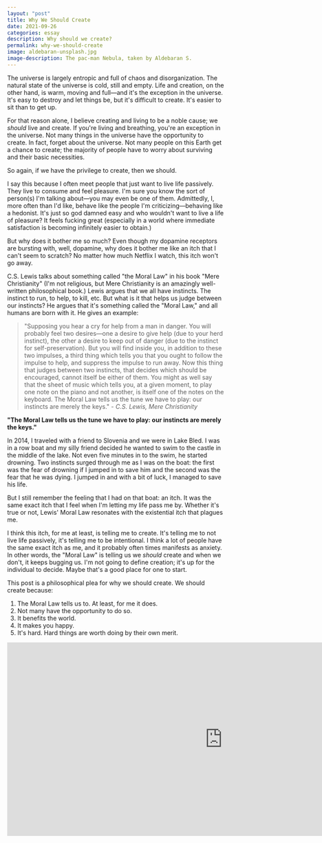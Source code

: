 ```yaml
---
layout: "post"
title: Why We Should Create
date: 2021-09-26
categories: essay
description: Why should we create?
permalink: why-we-should-create
image: aldebaran-unsplash.jpg
image-description: The pac-man Nebula, taken by Aldebaran S.
---
```


The universe is largely entropic and full of chaos and disorganization. The natural state of the universe is cold, still and empty. Life and creation, on the other hand, is warm, moving and full—and it's the exception in the universe. It's easy to destroy and let things be, but it's difficult to create. It's easier to sit than to get up.

For that reason alone, I believe creating and living to be a noble cause; we *should* live and create. If you're living and breathing, you're an exception in the universe. Not many things in the universe have the opportunity to create. In fact, forget about the universe. Not many people on this Earth get a chance to create; the majority of people have to worry about surviving and their basic necessities.

So again, if we have the privilege to create, then we should.

I say this because I often meet people that just want to live life passively. They live to consume and feel pleasure. I'm sure you know the sort of person(s) I'm talking about—you may even be one of them. Admittedly, I, more often than I'd like, behave like the people I'm criticizing—behaving like a hedonist. It's just so god damned easy and who wouldn't want to live a life of pleasure? It feels fucking great (especially in a world where immediate satisfaction is becoming infinitely easier to obtain.)

But why does it bother me so much? Even though my dopamine receptors are bursting with, well, dopamine, why does it bother me like an itch that I can't seem to scratch? No matter how much Netflix I watch, this itch won't go away.

C.S. Lewis talks about something called "the Moral Law" in his book "Mere Christianity" (I'm not religious, but Mere Christianity is an amazingly well-written philosophical book.) Lewis argues that we all have instincts. The instinct to run, to help, to kill, etc. But what is it  that helps us judge between our instincts? He argues that it's something called the "Moral Law," and all humans are born with it. He gives an example:

>"Supposing you hear a cry for help from a man in danger. You will probably feel two desires—one a desire to give help (due to your herd instinct), the other a desire to keep out of danger (due to the instinct for self-preservation). But you will find inside you, in addition to these two impulses, a third thing which tells you that you ought to follow the impulse to help, and suppress the impulse to run away. Now this thing that judges between two instincts, that decides which should be encouraged, cannot itself be either of them. You might as well say that the sheet of music which tells you, at a given moment, to play one note on the piano and not another, is itself one of the notes on the keyboard. The Moral Law tells us the tune we have to play: our instincts are merely the keys." - *C.S. Lewis, Mere Christianity*

**"The Moral Law tells us the tune we have to play: our instincts are merely the keys."**

In 2014, I traveled with a friend to Slovenia and we were in Lake Bled. I was in a row boat and my silly friend decided he wanted to swim to the castle in the middle of the lake. Not even five minutes in to the swim, he started drowning. Two instincts surged through me as I was on the boat: the first was the fear of drowning if I jumped in to save him and the second was the fear that he was dying. I jumped in and with a bit of luck, I managed to save his life.

But I still remember the feeling that I had on that boat: an itch. It was the same exact itch that I feel when I'm letting my life pass me by. Whether it's true or not, Lewis' Moral Law resonates with the existential itch that plagues me.

I think this itch, for me at least, is telling me to create. It's telling me to not live life passively, it's telling me to be intentional. I think a lot of people have the same exact itch as me, and it probably often times manifests as anxiety. In other words, the "Moral Law" is telling us we *should* create and when we don't, it keeps bugging us. I'm not going to define creation; it's up for the individual to decide. Maybe that's a good place for one to start.

This post is a philosophical plea for why we should create. We should create because:

1. The Moral Law tells us to. At least, for me it does.
2. Not many have the opportunity to do so.
3. It benefits the world.
4. It makes you happy.
2. It's hard. Hard things are worth doing by their own merit.

<iframe width="1000px" height="450px" src="https://www.youtube.com/embed/JBxl3qCXbRU" title="YouTube video player" frameborder="0" allow="accelerometer; autoplay; clipboard-write; encrypted-media; gyroscope; picture-in-picture" allowfullscreen></iframe>
